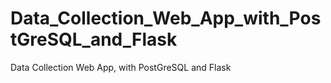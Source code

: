 # Data_Collection_Web_App_with_PostGreSQL_and_Flask
Data Collection Web App, with PostGreSQL and Flask
